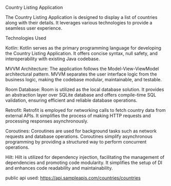 Country Listing Application

The Country Listing Application is designed to display a list of countries along with their details. It leverages various technologies to provide a seamless user experience.

Technologies Used

Kotlin: 
  Kotlin serves as the primary programming language for developing the Country Listing Application. It offers concise syntax, null safety, and interoperability with existing Java codebase.
  
MVVM Architecture: 
  The application follows the Model-View-ViewModel architectural pattern. MVVM separates the user interface logic from the business logic, making the codebase modular, maintainable, and testable.
  
Room Database: 
  Room is utilized as the local database solution. It provides an abstraction layer over SQLite database and offers compile-time SQL validation, ensuring efficient and reliable database operations.
  
Retrofit: 
  Retrofit is employed for networking calls to fetch country data from external APIs. It simplifies the process of making HTTP requests and processing responses asynchronously.
  
Coroutines: 
  Coroutines are used for background tasks such as network requests and database operations. Coroutines simplify asynchronous programming by providing a structured way to perform concurrent operations.
  
Hilt: 
  Hilt is utilized for dependency injection, facilitating the management of dependencies and promoting code modularity. It simplifies the setup of DI and enhances code readability and maintainability.

public api used: https://api.sampleapis.com/countries/countries


